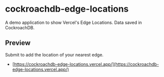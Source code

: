 # cockroachdb-edge-locations

A demo application to show Vercel's Edge Locations. Data saved in CockroachDB.

## Preview

Submit to add the location of your nearest edge.

- [https://cockroachdb-edge-locations.vercel.app/](https://cockroachdb-edge-locations.vercel.app/)
